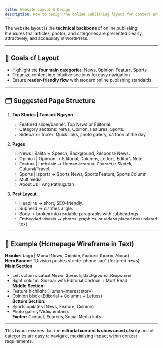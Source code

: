 ```yaml
---
title: Website Layout & Design
description: How to design the online publishing layout for contest articles in WordPress
---
```


The website layout is the **technical backbone** of online publishing.  
It ensures that articles, photos, and categories are presented clearly, attractively, and accessibly in WordPress.

---

## 🎯 Goals of Layout  
- Highlight the **four main categories**: News, Opinion, Feature, Sports.  
- Organize content into intuitive sections for easy navigation.  
- Ensure **reader-friendly flow** with modern online publishing standards.  

---

## 🗂️ Suggested Page Structure  

1. **Top Stories | Tampok Ngayon**  
   - Featured slider/banner: Top News or Editorial.  
   - Category sections: News, Opinion, Features, Sports.  
   - Sidebar or footer: Quick links, photo gallery, cartoon of the day.  

2. **Pages**  
   - News | Balita → Speech, Background, Response News.  
   - Opinion | Opinyon → Editorial, Columns, Letters, Editor’s Note.  
   - Feature | Lathalain → Human-interest, Character Sketch, Cultural/Travel.  
   - Sports | Isports → Sports News, Sports Feature, Sports Column.  
   - Multimedia
   - About Us | Ang Patnugutan

3. **Post Layout**  
   - Headline → short, SEO-friendly.  
   - Subhead → clarifies angle.  
   - Body → broken into readable paragraphs with subheadings.  
   - Embedded visuals → photos, graphics, or videos placed near related text.  

---

## 📰 Example (Homepage Wireframe in Text)  

**Header:** Logo | Menu (News, Opinion, Feature, Sports, About)  
**Hero Banner:** “Division pushes stricter phone ban” (featured news)  
**Main Section:**  
- Left column: Latest News (Speech, Background, Response)  
- Right column: Sidebar with Editorial Cartoon + Most Read  
**Middle Section:**  
- Feature highlight (Human-interest story)  
- Opinion block (Editorial + Columns + Letters)  
**Bottom Section:**  
- Sports updates (News, Feature, Column)  
- Photo gallery/Video embeds  
**Footer:** Contact, Sources, Social Media links  

---

This layout ensures that the **editorial content is showcased clearly** and all categories are easy to navigate, maximizing impact within contest requirements.

